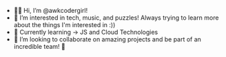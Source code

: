 - 👋💜 Hi, I’m @awkcodergirl!
- 👀 I’m interested in tech, music, and puzzles! Always trying to learn more about the things I'm interested in :))
- 🌱 Currently learning -> JS and Cloud Technologies 
- 💞️ I’m looking to collaborate on amazing projects and be part of an incredible team! 👏 

<!---
awkcodergirl/awkcodergirl is a ✨ special ✨ repository because its `README.md` (this file) appears on your GitHub profile.
You can click the Preview link to take a look at your changes.
- 📫 How to reach me -> DM me on Instagram at @awkcodergirl 
 Girl In Tech 👩‍💻, Content Creator⚡ and Future Cloud Engineer at Google☁️
--->
